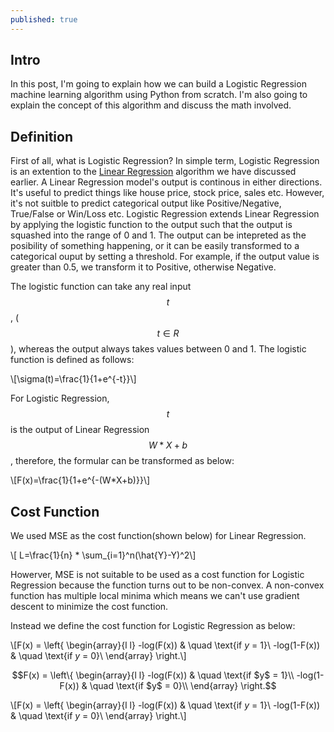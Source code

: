 ```yaml
---
published: true
---
```

## Intro
In this post, I'm going to explain how we can build a Logistic Regression machine learning algorithm using Python from scratch. I'm also going to explain the concept of this algorithm and discuss the math involved.

## Definition
First of all, what is Logistic Regression? In simple term, Logistic Regression is an extention to the [Linear Regression](https://allen-q.github.io/Implement-Linear-Regression-in-Python-From-Scratch) algorithm we have discussed earlier. A Linear Regression model's output is continous in either directions. It's useful to predict things like house price, stock price, sales etc. However, it's not suitble to predict categorical output like Positive/Negative, True/False or Win/Loss etc. Logistic Regression extends Linear Regression by applying the logistic function to the output such that the output is squashed into the range of 0 and 1. The output can be intepreted as the posibility of something happening, or it can be easily transformed to a categorical ouput by setting a threshold. For example, if the output value is greater than 0.5, we transform it to Positive, otherwise Negative. 

The logistic function can take any real input $$t$$, ($$t \in R$$), whereas the output always takes values between 0 and 1. The logistic function is defined as follows:

\\[\sigma(t)=\frac{1}{1+e^{-t}}\\]

For Logistic Regression, $$t$$ is the output of Linear Regression $$W*X+b$$, therefore, the formular can be transformed as below:

\\[F(x)=\frac{1}{1+e^{-(W*X+b)}}\\]

## Cost Function
We used MSE as the cost function(shown below) for Linear Regression. 

\\[ L=\frac{1}{n} * \sum_{i=1}^n(\hat{Y}-Y)^2\\]

Howerver, MSE is not suitable to be used as a cost function for Logistic Regression because the function turns out to be non-convex. A non-convex function has multiple local minima which means we can't use gradient descent to minimize the cost function.

Instead we define the cost function for Logistic Regression as below:

\\[F(x) = \left\{ 
         \begin{array}{l l}
            -log(F(x)) & \quad \text{if $y$ = 1}\\
            -log(1-F(x)) & \quad \text{if $y$ = 0}\\
          \end{array} 
          \right.\\]
          
$$F(x) = \left\{
         \begin{array}{l l}
            -log(F(x)) & \quad \text{if $y$ = 1}\\
            -log(1-F(x)) & \quad \text{if $y$ = 0}\\
          \end{array} 
          \right.$$
          
\\[F(x) = \left\{
         \begin{array}{l l}
            -log(F(x)) & \quad \text{if $y$ = 1}\\
            -log(1-F(x)) & \quad \text{if $y$ = 0}\\
          \end{array} 
          \right.\\]



